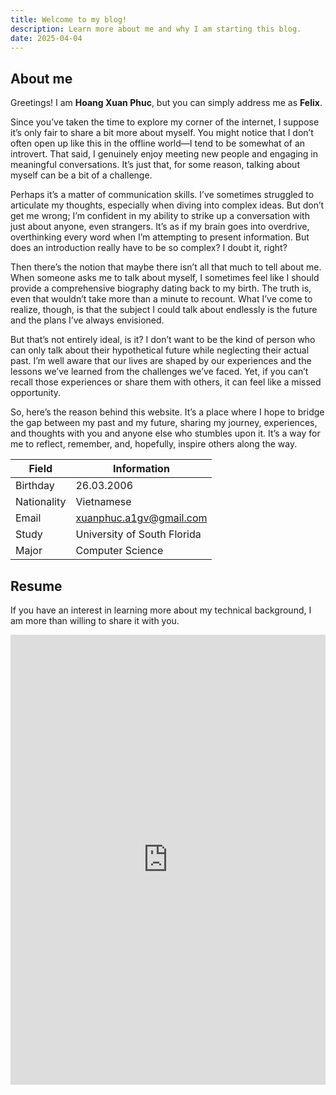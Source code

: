 ```yaml
---
title: Welcome to my blog!
description: Learn more about me and why I am starting this blog.
date: 2025-04-04
---
```

## About me

Greetings! I am **Hoang Xuan Phuc**, but you can simply address me as **Felix**.

Since you’ve taken the time to explore my corner of the internet, I suppose it’s only fair to share a bit more about myself. You might notice that I don’t often open up like this in the offline world—I tend to be somewhat of an introvert. That said, I genuinely enjoy meeting new people and engaging in meaningful conversations. It’s just that, for some reason, talking about myself can be a bit of a challenge.

Perhaps it’s a matter of communication skills. I’ve sometimes struggled to articulate my thoughts, especially when diving into complex ideas. But don’t get me wrong; I’m confident in my ability to strike up a conversation with just about anyone, even strangers. It’s as if my brain goes into overdrive, overthinking every word when I’m attempting to present information. But does an introduction really have to be so complex? I doubt it, right?

Then there’s the notion that maybe there isn’t all that much to tell about me. When someone asks me to talk about myself, I sometimes feel like I should provide a comprehensive biography dating back to my birth. The truth is, even that wouldn’t take more than a minute to recount. What I’ve come to realize, though, is that the subject I could talk about endlessly is the future and the plans I’ve always envisioned.

But that’s not entirely ideal, is it? I don’t want to be the kind of person who can only talk about their hypothetical future while neglecting their actual past. I’m well aware that our lives are shaped by our experiences and the lessons we’ve learned from the challenges we’ve faced. Yet, if you can’t recall those experiences or share them with others, it can feel like a missed opportunity.

So, here’s the reason behind this website. It’s a place where I hope to bridge the gap between my past and my future, sharing my journey, experiences, and thoughts with you and anyone else who stumbles upon it. It’s a way for me to reflect, remember, and, hopefully, inspire others along the way.

| **Field**     | **Information**                    |
|---------------|------------------------------------|
| Birthday      | 26.03.2006                         |
| Nationality   | Vietnamese                         |
| Email         | xuanphuc.a1gv@gmail.com            |
| Study         | University of South Florida        |
| Major         | Computer Science                   |

## Resume

If you have an interest in learning more about my technical background, I am more than willing to share it with you.

<iframe src="https://drive.google.com/file/d/1h7tW7gypFfNtXxCSCXvKfQAeLbcja2Jf/preview" style="width: 100%; min-height: 720px; border: none;" allow="autoplay"></iframe>
